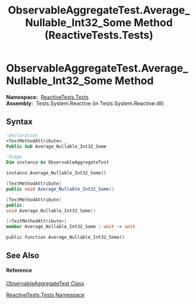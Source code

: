 ﻿---
title: ObservableAggregateTest.Average_Nullable_Int32_Some Method  (ReactiveTests.Tests)
TOCTitle: Average_Nullable_Int32_Some Method
ms:assetid: M:ReactiveTests.Tests.ObservableAggregateTest.Average_Nullable_Int32_Some
ms:mtpsurl: https://msdn.microsoft.com/en-us/library/reactivetests.tests.observableaggregatetest.average_nullable_int32_some(v=VS.103)
ms:contentKeyID: 36620355
ms.date: 06/28/2011
mtps_version: v=VS.103
f1_keywords:
- ReactiveTests.Tests.ObservableAggregateTest.Average_Nullable_Int32_Some
dev_langs:
- CSharp
- JScript
- VB
- FSharp
- c++
---

# ObservableAggregateTest.Average\_Nullable\_Int32\_Some Method

**Namespace:**  [ReactiveTests.Tests](hh289046\(v=vs.103\).md)  
**Assembly:**  Tests.System.Reactive (in Tests.System.Reactive.dll)

## Syntax

``` vb
'Declaration
<TestMethodAttribute> _
Public Sub Average_Nullable_Int32_Some
```

``` vb
'Usage
Dim instance As ObservableAggregateTest

instance.Average_Nullable_Int32_Some()
```

``` csharp
[TestMethodAttribute]
public void Average_Nullable_Int32_Some()
```

``` c++
[TestMethodAttribute]
public:
void Average_Nullable_Int32_Some()
```

``` fsharp
[<TestMethodAttribute>]
member Average_Nullable_Int32_Some : unit -> unit 
```

``` jscript
public function Average_Nullable_Int32_Some()
```

## See Also

#### Reference

[ObservableAggregateTest Class](hh314823\(v=vs.103\).md)

[ReactiveTests.Tests Namespace](hh289046\(v=vs.103\).md)

